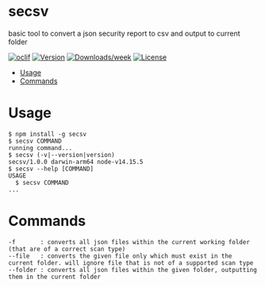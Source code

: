 secsv
=====

basic tool to convert a json security report to csv and output to current folder

[![oclif](https://img.shields.io/badge/cli-oclif-brightgreen.svg)](https://oclif.io)
[![Version](https://img.shields.io/npm/v/secsv.svg)](https://npmjs.org/package/secsv)
[![Downloads/week](https://img.shields.io/npm/dw/secsv.svg)](https://npmjs.org/package/secsv)
[![License](https://img.shields.io/npm/l/secsv.svg)](https://github.com/tools/secsv/blob/master/package.json)

<!-- toc -->
* [Usage](#usage)
* [Commands](#commands)
<!-- tocstop -->
# Usage
<!-- usage -->
```sh-session
$ npm install -g secsv
$ secsv COMMAND
running command...
$ secsv (-v|--version|version)
secsv/1.0.0 darwin-arm64 node-v14.15.5
$ secsv --help [COMMAND]
USAGE
  $ secsv COMMAND
...
```
<!-- usagestop -->
# Commands
<!-- commands -->
```
-f       : converts all json files within the current working folder (that are of a correct scan type)
--file   : converts the given file only which must exist in the current folder. will ignore file that is not of a supported scan type
--folder : converts all json files within the given folder, outputting them in the current folder
```
<!-- commandsstop -->
